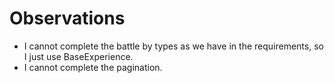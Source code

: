 # Observations
- I cannot complete the battle by types as we have in the requirements, so I just use BaseExperience.
- I cannot complete the pagination.
